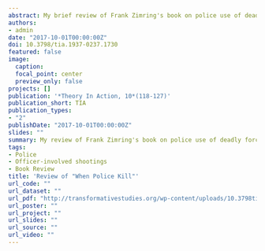```yaml
---
abstract: My brief review of Frank Zimring's book on police use of deadly force. Zimring carefully navigates multiple datasets to draw conclusions about what we know - and don't know - about citizen deaths at the hands of police. He makes several policy recommendations which he believes can eliminate 50 to 80% of police killings without jeapordizing the lives of officers or drastically changing the way they do their jobs.
authors:
- admin
date: "2017-10-01T00:00:00Z"
doi: 10.3798/tia.1937-0237.1730
featured: false
image:
  caption: 
  focal_point: center
  preview_only: false
projects: []
publication: '*Theory In Action, 10*(118-127)'
publication_short: TIA
publication_types:
- "2"
publishDate: "2017-10-01T00:00:00Z"
slides: ""
summary: My review of Frank Zimring's book on police use of deadly force.
tags:
- Police
- Officer-involved shootings
- Book Review
title: 'Review of "When Police Kill"'
url_code: ""
url_dataset: ""
url_pdf: "http://transformativestudies.org/wp-content/uploads/10.3798tia.1937-0237.1730.pdf"
url_poster: ""
url_project: ""
url_slides: ""
url_source: ""
url_video: ""
---
```



